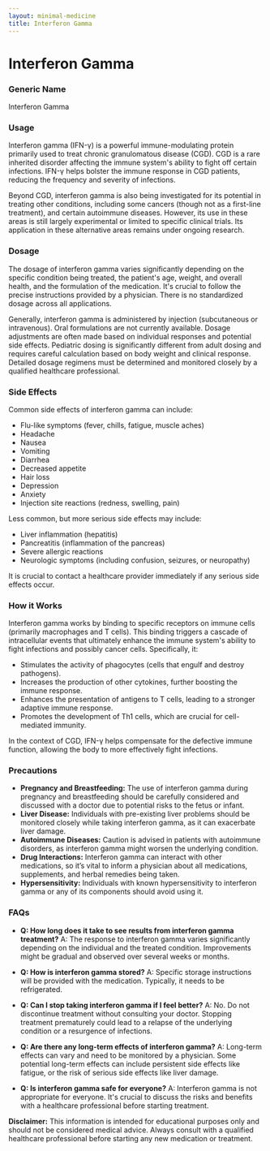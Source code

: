 ```yaml
---
layout: minimal-medicine
title: Interferon Gamma
---
```


# Interferon Gamma
### Generic Name
Interferon Gamma

### Usage

Interferon gamma (IFN-γ) is a powerful immune-modulating protein primarily used to treat chronic granulomatous disease (CGD). CGD is a rare inherited disorder affecting the immune system's ability to fight off certain infections.  IFN-γ helps bolster the immune response in CGD patients, reducing the frequency and severity of infections.

Beyond CGD, interferon gamma is also being investigated for its potential in treating other conditions, including some cancers (though not as a first-line treatment), and certain autoimmune diseases.  However, its use in these areas is still largely experimental or limited to specific clinical trials.  Its application in these alternative areas remains under ongoing research.

### Dosage

The dosage of interferon gamma varies significantly depending on the specific condition being treated, the patient's age, weight, and overall health, and the formulation of the medication.  It's crucial to follow the precise instructions provided by a physician.  There is no standardized dosage across all applications.  

Generally, interferon gamma is administered by injection (subcutaneous or intravenous).  Oral formulations are not currently available.  Dosage adjustments are often made based on individual responses and potential side effects.  Pediatric dosing is significantly different from adult dosing and requires careful calculation based on body weight and clinical response.  Detailed dosage regimens must be determined and monitored closely by a qualified healthcare professional.

### Side Effects

Common side effects of interferon gamma can include:

* Flu-like symptoms (fever, chills, fatigue, muscle aches)
* Headache
* Nausea
* Vomiting
* Diarrhea
* Decreased appetite
* Hair loss
* Depression
* Anxiety
* Injection site reactions (redness, swelling, pain)


Less common, but more serious side effects may include:

* Liver inflammation (hepatitis)
* Pancreatitis (inflammation of the pancreas)
* Severe allergic reactions
* Neurologic symptoms (including confusion, seizures, or neuropathy)

It is crucial to contact a healthcare provider immediately if any serious side effects occur.

### How it Works

Interferon gamma works by binding to specific receptors on immune cells (primarily macrophages and T cells).  This binding triggers a cascade of intracellular events that ultimately enhance the immune system's ability to fight infections and possibly cancer cells.  Specifically, it:

* Stimulates the activity of phagocytes (cells that engulf and destroy pathogens).
* Increases the production of other cytokines, further boosting the immune response.
* Enhances the presentation of antigens to T cells, leading to a stronger adaptive immune response.
* Promotes the development of Th1 cells, which are crucial for cell-mediated immunity.


In the context of CGD, IFN-γ helps compensate for the defective immune function, allowing the body to more effectively fight infections.

### Precautions

* **Pregnancy and Breastfeeding:** The use of interferon gamma during pregnancy and breastfeeding should be carefully considered and discussed with a doctor due to potential risks to the fetus or infant.
* **Liver Disease:** Individuals with pre-existing liver problems should be monitored closely while taking interferon gamma, as it can exacerbate liver damage.
* **Autoimmune Diseases:** Caution is advised in patients with autoimmune disorders, as interferon gamma might worsen the underlying condition.
* **Drug Interactions:** Interferon gamma can interact with other medications, so it’s vital to inform a physician about all medications, supplements, and herbal remedies being taken.
* **Hypersensitivity:** Individuals with known hypersensitivity to interferon gamma or any of its components should avoid using it.

### FAQs

* **Q: How long does it take to see results from interferon gamma treatment?**  A: The response to interferon gamma varies significantly depending on the individual and the treated condition.  Improvements might be gradual and observed over several weeks or months.


* **Q: How is interferon gamma stored?** A:  Specific storage instructions will be provided with the medication. Typically, it needs to be refrigerated.

* **Q: Can I stop taking interferon gamma if I feel better?** A: No.  Do not discontinue treatment without consulting your doctor.  Stopping treatment prematurely could lead to a relapse of the underlying condition or a resurgence of infections.

* **Q: Are there any long-term effects of interferon gamma?** A: Long-term effects can vary and need to be monitored by a physician.  Some potential long-term effects can include persistent side effects like fatigue, or the risk of serious side effects like liver damage.

* **Q: Is interferon gamma safe for everyone?** A:  Interferon gamma is not appropriate for everyone.  It's crucial to discuss the risks and benefits with a healthcare professional before starting treatment.



**Disclaimer:**  This information is intended for educational purposes only and should not be considered medical advice. Always consult with a qualified healthcare professional before starting any new medication or treatment.
